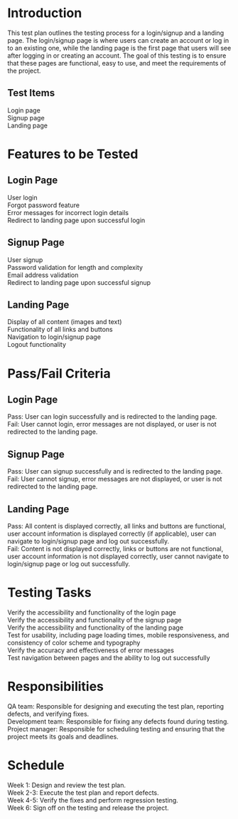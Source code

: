 <h1>Introduction</h1>
This test plan outlines the testing process for a login/signup and a landing page. The login/signup page is where users can create an account or log in to an existing one, while the landing page is the first page that users will see after logging in or creating an account. The goal of this testing is to ensure that these pages are functional, easy to use, and meet the requirements of the project.

<h2>Test Items</h2>
Login page<br>
Signup page<br>
Landing page<br>
<h1>Features to be Tested</h1>
<h2>Login Page</h2>
User login<br>
Forgot password feature<br>
Error messages for incorrect login details<br>
Redirect to landing page upon successful login<br>
<h2>Signup Page</h2>
User signup<br>
Password validation for length and complexity<br>
Email address validation<br>
Redirect to landing page upon successful signup<br>
<h2>Landing Page</h2>
Display of all content (images and text)<br>
Functionality of all links and buttons<br>
Navigation to login/signup page<br>
Logout functionality<br>

<h1>Pass/Fail Criteria</h1>
<h2>Login Page</h2>
Pass: User can login successfully and is redirected to the landing page.<br>
Fail: User cannot login, error messages are not displayed, or user is not redirected to the landing page.<br>
<h2>Signup Page</h2>
Pass: User can signup successfully and is redirected to the landing page.<br>
Fail: User cannot signup, error messages are not displayed, or user is not redirected to the landing page.<br>
<h2>Landing Page</h2>
Pass: All content is displayed correctly, all links and buttons are functional, user account information is displayed correctly (if applicable), user can navigate to login/signup page and log out successfully.<br>
Fail: Content is not displayed correctly, links or buttons are not functional, user account information is not displayed correctly, user cannot navigate to login/signup page or log out successfully.<br>
<h1>Testing Tasks</h1>
Verify the accessibility and functionality of the login page<br>
Verify the accessibility and functionality of the signup page<br>
Verify the accessibility and functionality of the landing page<br>
Test for usability, including page loading times, mobile responsiveness, and consistency of color scheme and typography<br>
Verify the accuracy and effectiveness of error messages<br>
Test navigation between pages and the ability to log out successfully<br>
<h1>Responsibilities</h1>
QA team: Responsible for designing and executing the test plan, reporting defects, and verifying fixes.<br>
Development team: Responsible for fixing any defects found during testing.<br>
Project manager: Responsible for scheduling testing and ensuring that the project meets its goals and deadlines.<br>
<h1>Schedule</h1>
Week 1: Design and review the test plan.<br>
Week 2-3: Execute the test plan and report defects.<br>
Week 4-5: Verify the fixes and perform regression testing.<br>
Week 6: Sign off on the testing and release the project.<br>
